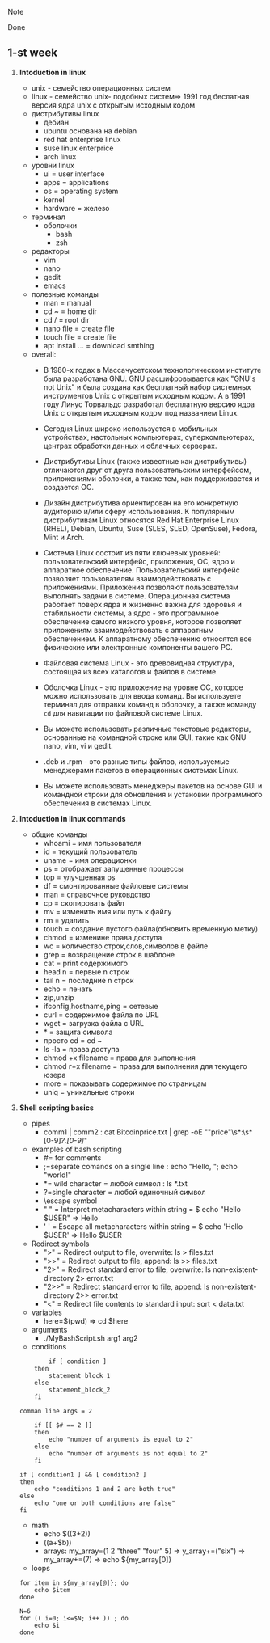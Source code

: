 > [!NOTE]
> Done
## 1-st week
1.  **Intoduction in linux**
    -   unix - семейство операционных систем   
    -   linux - семейство unix- подобных систем=> 1991 год беслатная версия ядра unix с открытым исходным кодом
    -   дистрибутивы linux
        -   дебиан
        -   ubuntu основана на debian
        -   red hat enterprise linux
        -   suse linux enterprice
        -   arch linux
    -   уровни linux
        -   ui = user interface
        -   apps = applications
        -   os = operating system
        -   kernel
        -   hardware = железо
    -   терминал
        -   оболочки
            -   bash
            -   zsh
    -   редакторы
        -   vim
        -   nano
        -   gedit
        -   emacs
    -   полезные команды
        -   man = manual
        -   cd ~ = home dir
        -   cd / = root dir
        -   nano file = create file
        -   touch file = create file
        -   apt install ... = download smthing
    -   overall:
        -   В 1980-х годах в Массачусетском технологическом институте была разработана GNU. GNU расшифровывается как "GNU's not Unix" и была создана как бесплатный набор системных инструментов Unix с открытым исходным кодом. А в 1991 году Линус Торвальдс разработал бесплатную версию ядра Unix с открытым исходным кодом под названием Linux.

        -   Сегодня Linux широко используется в мобильных устройствах, настольных компьютерах, суперкомпьютерах, центрах обработки данных и облачных серверах. 

        -   Дистрибутивы Linux (также известные как дистрибутивы) отличаются друг от друга пользовательским интерфейсом, приложениями оболочки, а также тем, как поддерживается и создается ОС. 

        -   Дизайн дистрибутива ориентирован на его конкретную аудиторию и/или сферу использования. К популярным дистрибутивам Linux относятся Red Hat Enterprise Linux (RHEL), Debian, Ubuntu, Suse (SLES, SLED, OpenSuse), Fedora, Mint и Arch. 

        -   Система Linux состоит из пяти ключевых уровней: пользовательский интерфейс, приложения, ОС, ядро и аппаратное обеспечение. Пользовательский интерфейс позволяет пользователям взаимодействовать с приложениями. Приложения позволяют пользователям выполнять задачи в системе. Операционная система работает поверх ядра и жизненно важна для здоровья и стабильности системы, а ядро - это программное обеспечение самого низкого уровня, которое позволяет приложениям взаимодействовать с аппаратным обеспечением. К аппаратному обеспечению относятся все физические или электронные компоненты вашего PC. 

        -   Файловая система Linux - это древовидная структура, состоящая из всех каталогов и файлов в системе. 

        -   Оболочка Linux - это приложение на уровне ОС, которое можно использовать для ввода команд. Вы используете терминал для отправки команд в оболочку, а также команду `cd` для навигации по файловой системе Linux. 

        -   Вы можете использовать различные текстовые редакторы, основанные на командной строке или GUI, такие как GNU nano, vim, vi и gedit. 

        -   .deb и .rpm - это разные типы файлов, используемые менеджерами пакетов в операционных системах Linux. 

        -   Вы можете использовать менеджеры пакетов на основе GUI и командной строки для обновления и установки программного обеспечения в системах Linux.
2.  **Intoduction in linux commands** 
    -   общие команды
        -   whoami = имя пользователя
        -   id = текущий пользователь
        -   uname = имя операционки
        -   ps = отображает запущенные процессы
        -   top = улучшенная ps
        -   df = смонтированные файловые системы
        -   man = справочное руковдство
        -   cp = скопировать файл
        -   mv = изменить имя или путь к файлу
        -   rm = удалить
        -   touch = создание пустого файла(обновить временную метку)
        -   chmod = изменине права доступа
        -   wc = количество строк,слов,символов в файле
        -   grep = возвращение строк в шаблоне
        -   cat = print содержимого
        -   head n = первые n строк
        -   tail n = последние n строк
        -   echo = печать
        -   zip,unzip
        -   ifconfig,hostname,ping = сетевые
        -   curl = содержимое файла по URL
        -   wget = загрузка файла с URL
        -   \* = защита символа
        -   просто cd = cd ~
        -   ls -la = права доступа
        -   chmod +x filename = права для выполнения
        -   chmod г+x filename = права для выполнения для текущего юзера
        -   more = показывать содержимое по страницам
        -   uniq = уникальные строки
3.  **Shell scripting basics**
    -   pipes
        -   comm1 | comm2 : cat Bitcoinprice.txt | grep -oE "\"price\"\s*:\s*[0-9]*?\.[0-9]*"
    -   examples of bash scripting
        -   #= for comments
        -   ;=separate comands on a single line : echo "Hello, "; echo "world!"
        -   *= wild character = любой символ : ls *.txt
        -   ?=single character = любой одиночный символ
        -   \escape symbol
        -   " " = Interpret metacharacters within string = $ echo "Hello $USER" => Hello <username>
        -   ' ' = Escape all metacharacters within string = $ echo 'Hello $USER' => Hello $USER
    -   Redirect symbols
        -   ">" = Redirect output to file, overwrite: ls > files.txt
        -   ">>" = Redirect output to file, append: ls >> files.txt
        -   "2>" = Redirect standard error to file, overwrite: ls non-existent-directory 2> error.txt
        -   "2>>" = Redirect standard error to file, append: ls non-existent-directory 2>> error.txt
        -   "<" = Redirect file contents to standard input: sort < data.txt
    -   variables
        -   here=$(pwd) => cd $here
    -   arguments
        -   ./MyBashScript.sh arg1 arg2
    -   conditions

    ```
            if [ condition ]
        then
            statement_block_1  
        else
            statement_block_2  
        fi
    ```
        comman line args = 2
    ```
        if [[ $# == 2 ]]
        then
            echo "number of arguments is equal to 2"
        else
            echo "number of arguments is not equal to 2"
        fi
    ```

    ```
    if [ condition1 ] && [ condition2 ]
    then
        echo "conditions 1 and 2 are both true"
    else
        echo "one or both conditions are false"
    fi
    ```
    -   math
        -   echo $((3+2))
        -   $(($a+$b))
        -   arrays: my_array=(1 2 "three" "four" 5) => y_array+=("six") => my_array+=(7) => echo ${my_array[0]}
    -   loops

    ```
    for item in ${my_array[@]}; do
        echo $item
    done
    ```

    ```
    N=6
    for (( i=0; i<=$N; i++ )) ; do
        echo $i
    done
    ```